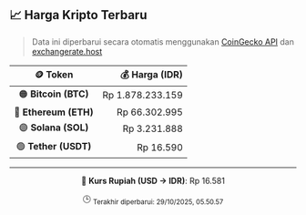 

<!-- HARGA_KRIPTO -->
## 📈 Harga Kripto Terbaru

> Data ini diperbarui secara otomatis menggunakan [CoinGecko API](https://www.coingecko.com/) dan [exchangerate.host](https://exchangerate.host/)

<div align="center">

| 🪙 Token | 💰 Harga (IDR) |
|:------:|---------------:|
| 🟠 **Bitcoin (BTC)**   | Rp 1.878.233.159 |
| 🔵 **Ethereum (ETH)**  | Rp 66.302.995 |
| 🟣 **Solana (SOL)**    | Rp 3.231.888 |
| 🟢 **Tether (USDT)**   | Rp 16.590 |

---

💱 **Kurs Rupiah (USD → IDR)**: Rp 16.581

🕒 <sub>Terakhir diperbarui: 29/10/2025, 05.50.57</sub>

</div>
<!-- /HARGA_KRIPTO -->